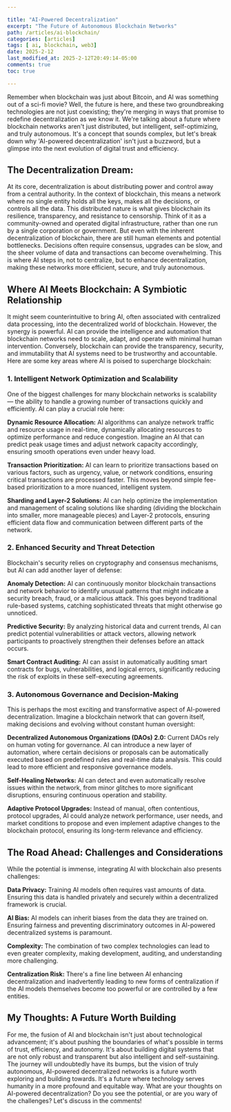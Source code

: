 ```yaml
---

title: "AI-Powered Decentralization"
excerpt: "The Future of Autonomous Blockchain Networks"
path: /articles/ai-blockchain/
categories: [articles]
tags: [ ai, blockchain, web3]
date: 2025-2-12
last_modified_at: 2025-2-12T20:49:14-05:00
comments: true
toc: true

---
```



Remember when blockchain was just about Bitcoin, and AI was something out of a sci-fi movie? Well, the future is here, and these two groundbreaking technologies are not just coexisting; they're merging in ways that promise to redefine decentralization as we know it. We're talking about a future where blockchain networks aren't just distributed, but intelligent, self-optimizing, and truly autonomous. It's a concept that sounds complex, but let's break down why 'AI-powered decentralization' isn't just a buzzword, but a glimpse into the next evolution of digital trust and efficiency.

## The Decentralization Dream:

At its core, decentralization is about distributing power and control away from a central authority. In the context of blockchain, this means a network where no single entity holds all the keys, makes all the decisions, or controls all the data. This distributed nature is what gives blockchain its resilience, transparency, and resistance to censorship. Think of it as a community-owned and operated digital infrastructure, rather than one run by a single corporation or government. But even with the inherent decentralization of blockchain, there are still human elements and potential bottlenecks. Decisions often require consensus, upgrades can be slow, and the sheer volume of data and transactions can become overwhelming. This is where AI steps in, not to centralize, but to enhance decentralization, making these networks more efficient, secure, and truly autonomous.

## Where AI Meets Blockchain: A Symbiotic Relationship

It might seem counterintuitive to bring AI, often associated with centralized data processing, into the decentralized world of blockchain. However, the synergy is powerful. AI can provide the intelligence and automation that blockchain networks need to scale, adapt, and operate with minimal human intervention. Conversely, blockchain can provide the transparency, security, and immutability that AI systems need to be trustworthy and accountable. Here are some key areas where AI is poised to supercharge blockchain:

### 1. Intelligent Network Optimization and Scalability

One of the biggest challenges for many blockchain networks is scalability — the ability to handle a growing number of transactions quickly and efficiently. AI can play a crucial role here:

**Dynamic Resource Allocation:**
AI algorithms can analyze network traffic and resource usage in real-time, dynamically allocating resources to optimize performance and reduce congestion. Imagine an AI that can predict peak usage times and adjust network capacity accordingly, ensuring smooth operations even under heavy load.

**Transaction Prioritization:**
AI can learn to prioritize transactions based on various factors, such as urgency, value, or network conditions, ensuring critical transactions are processed faster. This moves beyond simple fee-based prioritization to a more nuanced, intelligent system.

**Sharding and Layer-2 Solutions:**
AI can help optimize the implementation and management of scaling solutions like sharding (dividing the blockchain into smaller, more manageable pieces) and Layer-2 protocols, ensuring efficient data flow and communication between different parts of the network.

### 2. Enhanced Security and Threat Detection

Blockchain's security relies on cryptography and consensus mechanisms, but AI can add another layer of defense:

**Anomaly Detection:**
AI can continuously monitor blockchain transactions and network behavior to identify unusual patterns that might indicate a security breach, fraud, or a malicious attack. This goes beyond traditional rule-based systems, catching sophisticated threats that might otherwise go unnoticed.

**Predictive Security:**
By analyzing historical data and current trends, AI can predict potential vulnerabilities or attack vectors, allowing network participants to proactively strengthen their defenses before an attack occurs.

**Smart Contract Auditing:**
AI can assist in automatically auditing smart contracts for bugs, vulnerabilities, and logical errors, significantly reducing the risk of exploits in these self-executing agreements.

### 3. Autonomous Governance and Decision-Making

This is perhaps the most exciting and transformative aspect of AI-powered decentralization. Imagine a blockchain network that can govern itself, making decisions and evolving without constant human oversight:

**Decentralized Autonomous Organizations (DAOs) 2.0:**
Current DAOs rely on human voting for governance. AI can introduce a new layer of automation, where certain decisions or proposals can be automatically executed based on predefined rules and real-time data analysis. This could lead to more efficient and responsive governance models.

**Self-Healing Networks:**
AI can detect and even automatically resolve issues within the network, from minor glitches to more significant disruptions, ensuring continuous operation and stability.

**Adaptive Protocol Upgrades:**
Instead of manual, often contentious, protocol upgrades, AI could analyze network performance, user needs, and market conditions to propose and even implement adaptive changes to the blockchain protocol, ensuring its long-term relevance and efficiency.

## The Road Ahead: Challenges and Considerations

While the potential is immense, integrating AI with blockchain also presents challenges:

**Data Privacy:** Training AI models often requires vast amounts of data. Ensuring this data is handled privately and securely within a decentralized framework is crucial.

**AI Bias:** AI models can inherit biases from the data they are trained on. Ensuring fairness and preventing discriminatory outcomes in AI-powered decentralized systems is paramount.

**Complexity:** The combination of two complex technologies can lead to even greater complexity, making development, auditing, and understanding more challenging.

**Centralization Risk:** There's a fine line between AI enhancing decentralization and inadvertently leading to new forms of centralization if the AI models themselves become too powerful or are controlled by a few entities.

## My Thoughts: A Future Worth Building

For me, the fusion of AI and blockchain isn't just about technological advancement; it's about pushing the boundaries of what's possible in terms of trust, efficiency, and autonomy. It's about building digital systems that are not only robust and transparent but also intelligent and self-sustaining. The journey will undoubtedly have its bumps, but the vision of truly autonomous, AI-powered decentralized networks is a future worth exploring and building towards. It's a future where technology serves humanity in a more profound and equitable way. What are your thoughts on AI-powered decentralization? Do you see the potential, or are you wary of the challenges? Let's discuss in the comments!
